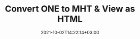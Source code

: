 ---
############################# Static ############################
layout: "autogen"
date: 2021-10-02T14:22:14+03:00
draft: false
path: "total/net/conversion/one-to-mht/"

############################# Head ############################
head_title: "Convert ONE to MHT in C# VB.NET & View as HTML"
head_description: "Code example to convert ONE to MHT and 100+ other file formats in .NET (C#, VB.NET, ASP.NET & .NET Core) applications. Display the Converted MHT document as HTML viewer."

############################# Header ############################
title: "Convert ONE to MHT & View as HTML"
description: "Programmatically convert ONE to MHT in .NET applications using flexible options to customize the resultant document. Convert the complete document or specific pages based on page numbers or selective page ranges using the .NET document conversion library."

############################# SubMenu ############################
submenu:
    enable: false

############################# Content ############################
content:
    enable: true
    block:
    - title_left: "ONE to MHT Conversion in C# .NET"
      content_left: |
          ONE to MHT file conversion using C#. Add watermark and view the converted document as HTML without using any external software.

          -   Create **Converter** object to convert ONE document
          -   Set the convert options for MHT format
          -   Call **Convert** method of **Converter** class instance for conversion to MHT
          -   Set options for HTML viewer
          -   Create **Viewer** object to view converted MHT as HTML
          
      title_right: "Convert Whole Document or Specific Pages"
      content_right: |
          You require `GroupDocs.Conversion` & `GroupDocs.Viewer` namespaces to convert between a wide range of popular document types such as PDF, Microsoft Word, Excel, PowerPoint, Project, Outlook, HTML, diagrams and image file formats. Explore other [.NET APIs for Office documents](https://products.conholdate.com/total/net/) as offered by Conholdate.Total.
          
          Get the respective assembly files from the [downloads](https://downloads.conholdate.com/total/net) or fetch the whole package from [Nuget](https://www.nuget.org/packages/Conholdate.Total/) to add 'Conholdate.Total` directly in your workspace.
          
      code: |
          ```cs {linenos=false}
          // Convert ONE to MHT using GroupDocs.Conversion API
          // Create Converter object to convert ONE document
          using (Converter converter = new Converter("input.one"))
          {
              // set the convert options for MHT format
              var convertOptions = converter.GetPossibleConversions()["mht"].ConvertOptions;

              // convert to MHT format
              converter.Convert("output.mht", convertOptions);
          }

          // Set options for HTML viewer
          HtmlViewOptions viewOptions = HtmlViewOptions.ForEmbeddedResources("output{0}.html");

          // Create Viewer object to view converted MHT as HTML
          using (Viewer viewer = new Viewer("output.mht"))
          {
              viewer.View(viewOptions);
          }
          ```
    - title_left: "Add Watermark to Converted MHT in C#"
      content_left: |
          Accurately convert documents (ONE to MHT) exactly as the original file and apply text or image watermarks to the converted document pages using C# .NET.

          -   Create **Converter** object to convert ONE document
          -   Create new instance of **WatermarkOptions** class
          -   Specify watermark properties (color, width, text, image etc)
          -   Instantiate the proper **ConvertOptions** class
          -   Set **Watermark** property of the **ConvertOptions** instance
          -   Call **Convert** method of **Converter** class instance for conversion to MHT
        
      title_right: "Source Document Information Extraction"
      content_right: |
          The documents information extraction feature not only allows getting the basic information about the source document file but it also supports extracting some valuable file-format specific information such as project start and end dates of a Microsoft Project file, any printing restrictions on a PDF document, list of folders enclosed in an Outlook data file etc. 

          Convert popular document file formats on different operating systems such as Windows, Linux or macOS while using platforms such as Windows Azure, Mono and Xamarin.
          
      code: |
          ```cs {linenos=false}
          // Create Converter object to convert ONE document
          using (Converter converter = new Converter("input.one"))
          {
              // Create new instance of WatermarkOptions class
              WatermarkOptions watermark = new WatermarkOptions
              {
                  Text = "Sample watermark",
                  Color = Color.Red,
                  Width = 100,
                  Height = 100,
                  Background = true
              };

              // Instantiate the proper ConvertOptions class
              PdfConvertOptions options = new PdfConvertOptions
              {
                  Watermark = watermark
              };

              // convert to MHT format
              converter.Convert("output.mht", options);
          }
          ```
############################# About Formats ############################
about_formats:
    enable: false
############################# More Formats ############################
more_formats:
    enable: true
    auto: false
    other_out_formats: PDF DOCX DOT DOTX DOTM TXT RTF HTML MHTML XLS XLSX XLSM XLT XLTX XLTM CSV DIF PPT PPTX PPS PPSX POT POTX POTM ODT OTT OTP ODP ODS EMZ WMZ SVGZ TEX DCM WMF BMP PNG GIF JPEG TIFF
############################# Back to top ###############################
back_to_top:
  enable: true
---